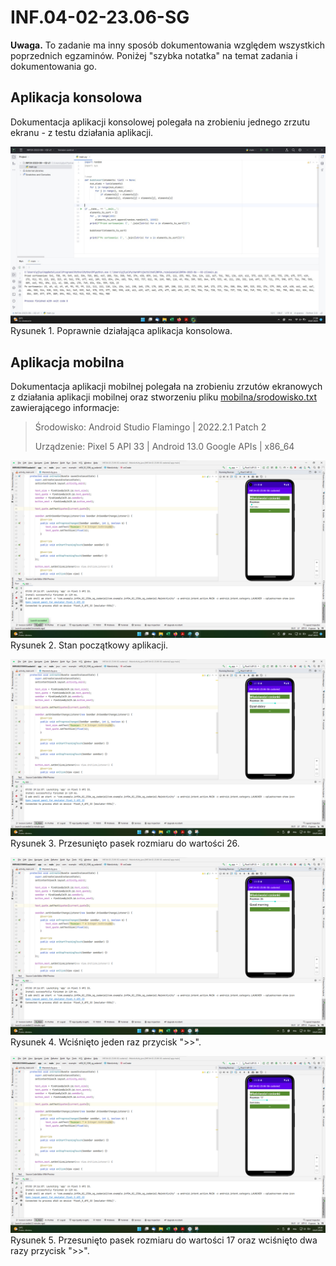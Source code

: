 # INF.04-02-23.06-SG

**Uwaga.** To zadanie ma inny sposób dokumentowania względem wszystkich poprzednich egzaminów. Poniżej "szybka notatka" na temat zadania i dokumentowania go.

## Aplikacja konsolowa

Dokumentacja aplikacji konsolowej polegała na zrobieniu jednego zrzutu ekranu - z testu działania aplikacji.

![konsola_testy.jpg](testy/konsola_testy.jpg)
Rysunek 1. Poprawnie działająca aplikacja konsolowa.

## Aplikacja mobilna

Dokumentacja aplikacji mobilnej polegała na zrobieniu zrzutów ekranowych z działania aplikacji mobilnej oraz stworzeniu pliku [mobilna/srodowisko.txt](mobilna/srodowisko.txt) zawierającego informacje:

> Środowisko: Android Studio Flamingo | 2022.2.1 Patch 2
>
> Urządzenie: Pixel 5 API 33 | Android 13.0 Google APIs | x86_64

![mobilna1.png](mobilna/mobilna1.png)
Rysunek 2. Stan początkowy aplikacji.

![mobilna2.png](mobilna/mobilna2.png)
Rysunek 3. Przesunięto pasek rozmiaru do wartości 26.

![mobilna3.png](mobilna/mobilna3.png)
Rysunek 4. Wciśnięto jeden raz przycisk ">>".

![mobilna4.png](mobilna/mobilna4.png)
Rysunek 5. Przesunięto pasek rozmiaru do wartości 17 oraz wciśnięto dwa razy przycisk ">>".
